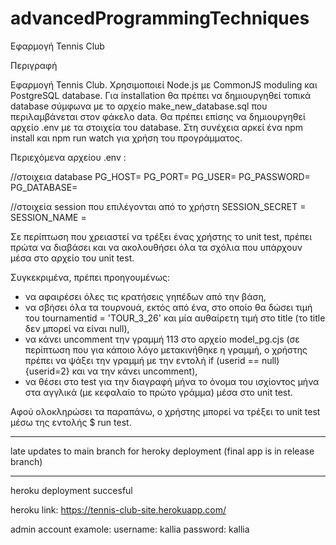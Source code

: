 # advancedProgrammingTechniques

Εφαρμογή Tennis Club

Περιγραφή 

Εφαρμογή Tennis Club. 
Χρησιμοποιεί Node.js με CommonJS moduling και PostgreSQL database. 
Για installation θα πρέπει να δημιουργηθεί τοπικά database σύμφωνα με το αρχείο make_new_database.sql που περιλαμβάνεται στον φάκελο data. Θα πρέπει επίσης να δημιουργηθεί αρχείο .env με τα στοιχεία του database. Στη συνέχεια αρκεί ένα npm install και npm run watch για χρήση του προγράμματος. 

Περιεχόμενα αρχείου .env : 

//στοιχεια database 
PG_HOST= 
PG_PORT= 
PG_USER= 
PG_PASSWORD= 
PG_DATABASE= 

//στοιχεία session που επιλέγονται από το χρήστη
SESSION_SECRET = 
SESSION_NAME = 



Σε περίπτωση που χρειαστεί να τρέξει ένας χρήστης το unit test, πρέπει πρώτα να διαβάσει και να ακολουθήσει όλα τα σχόλια που υπάρχουν μέσα στο αρχείο του unit test.

Συγκεκριμένα, πρέπει προηγουμένως:
 - να αφαιρέσει όλες τις κρατήσεις γηπέδων από την βάση,
 - να σβήσει όλα τα τουρνουά, εκτός από ένα, στο οποίο θα δώσει τιμή του tournamentid = 'TOUR_3_26' και μία αυθαίρετη τιμή στο title (το title δεν μπορεί να είναι null),
 - να κάνει uncomment την γραμμή 113 στο αρχείο model_pg.cjs (σε περίπτωση που για κάποιο λόγο μετακινήθηκε η γραμμή, ο χρήστης πρέπει να ψάξει την γραμμή με την εντολή  if (userid == null) {userid=2}  και να την κάνει uncomment),
 - να θέσει στο test για την διαγραφή μήνα το όνομα του ισχίοντος μήνα στα αγγλικά (με κεφαλαίο το πρώτο γράμμα) μέσα στο unit test.

 Αφού ολοκληρώσει τα παραπάνω, ο χρήστης μπορεί να τρέξει το unit test μέσω της εντολής  $ run test.
 
 ------
 late updates to main branch for heroky deployment (final app is in release branch)
 
 
 
 ------
 heroku deployment succesful
 
 heroku link:
 https://tennis-club-site.herokuapp.com/
 
admin account examole:
username: kallia
password: kallia
